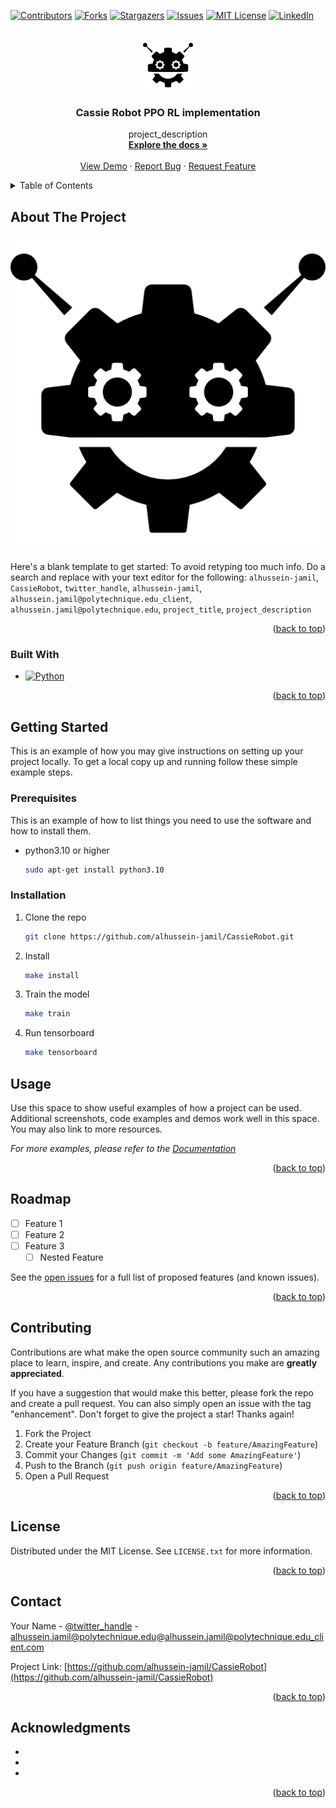 <!-- Improved compatibility of back to top link: See: https://github.com/othneildrew/Best-README-Template/pull/73 -->
<a name="readme-top"></a>
<!--
*** Thanks for checking out the Best-README-Template. If you have a suggestion
*** that would make this better, please fork the repo and create a pull request
*** or simply open an issue with the tag "enhancement".
*** Don't forget to give the project a star!
*** Thanks again! Now go create something AMAZING! :D
-->



<!-- PROJECT SHIELDS -->
<!--
*** I'm using markdown "reference style" links for readability.
*** Reference links are enclosed in brackets [ ] instead of parentheses ( ).
*** See the bottom of this document for the declaration of the reference variables
*** for contributors-url, forks-url, etc. This is an optional, concise syntax you may use.
*** https://www.markdownguide.org/basic-syntax/#reference-style-links
-->
[![Contributors][contributors-shield]][contributors-url]
[![Forks][forks-shield]][forks-url]
[![Stargazers][stars-shield]][stars-url]
[![Issues][issues-shield]][issues-url]
[![MIT License][license-shield]][license-url]
[![LinkedIn][linkedin-shield]][linkedin-url]



<!-- PROJECT LOGO -->
<br />
<div align="center">
  <a href="https://github.com/alhussein-jamil/CassieRobot">
    <img src="images/logo.png" alt="Logo" width="80" height="80">
  </a>

<h3 align="center">Cassie Robot PPO RL implementation</h3>

  <p align="center">
    project_description
    <br />
    <a href="https://github.com/alhussein-jamil/CassieRobot"><strong>Explore the docs »</strong></a>
    <br />
    <br />
    <a href="https://github.com/alhussein-jamil/CassieRobot">View Demo</a>
    ·
    <a href="https://github.com/alhussein-jamil/CassieRobot/issues/new?labels=bug&template=bug-report---.md">Report Bug</a>
    ·
    <a href="https://github.com/alhussein-jamil/CassieRobot/issues/new?labels=enhancement&template=feature-request---.md">Request Feature</a>
  </p>
</div>



<!-- TABLE OF CONTENTS -->
<details>
  <summary>Table of Contents</summary>
  <ol>
    <li>
      <a href="#about-the-project">About The Project</a>
      <ul>
        <li><a href="#built-with">Built With</a></li>
      </ul>
    </li>
    <li>
      <a href="#getting-started">Getting Started</a>
      <ul>
        <li><a href="#prerequisites">Prerequisites</a></li>
        <li><a href="#installation">Installation</a></li>
      </ul>
    </li>
    <li><a href="#usage">Usage</a></li>
    <li><a href="#roadmap">Roadmap</a></li>
    <li><a href="#contributing">Contributing</a></li>
    <li><a href="#license">License</a></li>
    <li><a href="#contact">Contact</a></li>
    <li><a href="#acknowledgments">Acknowledgments</a></li>
  </ol>
</details>



<!-- ABOUT THE PROJECT -->
## About The Project

[![Product Name Screen Shot][product-screenshot]](images/screenshot.png)

Here's a blank template to get started: To avoid retyping too much info. Do a search and replace with your text editor for the following: `alhussein-jamil`, `CassieRobot`, `twitter_handle`, `alhussein-jamil`, `alhussein.jamil@polytechnique.edu_client`, `alhussein.jamil@polytechnique.edu`, `project_title`, `project_description`

<p align="right">(<a href="#readme-top">back to top</a>)</p>



### Built With
* [![Python](https://img.shields.io/badge/Python-3776AB?style=for-the-badge&logo=python&logoColor=white)](https://www.python.org/)

<p align="right">(<a href="#readme-top">back to top</a>)</p>



<!-- GETTING STARTED -->
## Getting Started

This is an example of how you may give instructions on setting up your project locally.
To get a local copy up and running follow these simple example steps.

### Prerequisites

This is an example of how to list things you need to use the software and how to install them.
* python3.10 or higher
   ```sh
   sudo apt-get install python3.10
   ```

### Installation

1. Clone the repo
   ```sh
   git clone https://github.com/alhussein-jamil/CassieRobot.git
   ```
2. Install 
   ```sh
   make install
   ```
3. Train the model
   ```sh
   make train
   ```
4. Run tensorboard
   ```sh
   make tensorboard
   ```

<!-- USAGE EXAMPLES -->
## Usage

Use this space to show useful examples of how a project can be used. Additional screenshots, code examples and demos work well in this space. You may also link to more resources.

_For more examples, please refer to the [Documentation](https://example.com)_

<p align="right">(<a href="#readme-top">back to top</a>)</p>



<!-- ROADMAP -->
## Roadmap

- [ ] Feature 1
- [ ] Feature 2
- [ ] Feature 3
    - [ ] Nested Feature

See the [open issues](https://github.com/alhussein-jamil/CassieRobot/issues) for a full list of proposed features (and known issues).

<p align="right">(<a href="#readme-top">back to top</a>)</p>



<!-- CONTRIBUTING -->
## Contributing

Contributions are what make the open source community such an amazing place to learn, inspire, and create. Any contributions you make are **greatly appreciated**.

If you have a suggestion that would make this better, please fork the repo and create a pull request. You can also simply open an issue with the tag "enhancement".
Don't forget to give the project a star! Thanks again!

1. Fork the Project
2. Create your Feature Branch (`git checkout -b feature/AmazingFeature`)
3. Commit your Changes (`git commit -m 'Add some AmazingFeature'`)
4. Push to the Branch (`git push origin feature/AmazingFeature`)
5. Open a Pull Request

<p align="right">(<a href="#readme-top">back to top</a>)</p>



<!-- LICENSE -->
## License

Distributed under the MIT License. See `LICENSE.txt` for more information.

<p align="right">(<a href="#readme-top">back to top</a>)</p>



<!-- CONTACT -->
## Contact

Your Name - [@twitter_handle](https://twitter.com/twitter_handle) - alhussein.jamil@polytechnique.edu@alhussein.jamil@polytechnique.edu_client.com

Project Link: [https://github.com/alhussein-jamil/CassieRobot](https://github.com/alhussein-jamil/CassieRobot)

<p align="right">(<a href="#readme-top">back to top</a>)</p>



<!-- ACKNOWLEDGMENTS -->
## Acknowledgments

* []()
* []()
* []()

<p align="right">(<a href="#readme-top">back to top</a>)</p>



<!-- MARKDOWN LINKS & IMAGES -->
<!-- https://www.markdownguide.org/basic-syntax/#reference-style-links -->
[contributors-shield]: https://img.shields.io/github/contributors/alhussein-jamil/CassieRobot.svg?style=for-the-badge
[contributors-url]: https://github.com/alhussein-jamil/CassieRobot/graphs/contributors
[forks-shield]: https://img.shields.io/github/forks/alhussein-jamil/CassieRobot.svg?style=for-the-badge
[forks-url]: https://github.com/alhussein-jamil/CassieRobot/network/members
[stars-shield]: https://img.shields.io/github/stars/alhussein-jamil/CassieRobot.svg?style=for-the-badge
[stars-url]: https://github.com/alhussein-jamil/CassieRobot/stargazers
[issues-shield]: https://img.shields.io/github/issues/alhussein-jamil/CassieRobot.svg?style=for-the-badge
[issues-url]: https://github.com/alhussein-jamil/CassieRobot/issues
[license-shield]: https://img.shields.io/github/license/alhussein-jamil/CassieRobot.svg?style=for-the-badge
[license-url]: https://github.com/alhussein-jamil/CassieRobot/blob/master/LICENSE.txt
[linkedin-shield]: https://img.shields.io/badge/-LinkedIn-black.svg?style=for-the-badge&logo=linkedin&colorB=555
[linkedin-url]: https://linkedin.com/in/alhussein-jamil
[product-screenshot]: images/screenshot.png
[Next.js]: https://img.shields.io/badge/next.js-000000?style=for-the-badge&logo=nextdotjs&logoColor=white
[Next-url]: https://nextjs.org/
[React.js]: https://img.shields.io/badge/React-20232A?style=for-the-badge&logo=react&logoColor=61DAFB
[React-url]: https://reactjs.org/
[Vue.js]: https://img.shields.io/badge/Vue.js-35495E?style=for-the-badge&logo=vuedotjs&logoColor=4FC08D
[Vue-url]: https://vuejs.org/
[Angular.io]: https://img.shields.io/badge/Angular-DD0031?style=for-the-badge&logo=angular&logoColor=white
[Angular-url]: https://angular.io/
[Svelte.dev]: https://img.shields.io/badge/Svelte-4A4A55?style=for-the-badge&logo=svelte&logoColor=FF3E00
[Svelte-url]: https://svelte.dev/
[Laravel.com]: https://img.shields.io/badge/Laravel-FF2D20?style=for-the-badge&logo=laravel&logoColor=white
[Laravel-url]: https://laravel.com
[Bootstrap.com]: https://img.shields.io/badge/Bootstrap-563D7C?style=for-the-badge&logo=bootstrap&logoColor=white
[Bootstrap-url]: https://getbootstrap.com
[JQuery.com]: https://img.shields.io/badge/jQuery-0769AD?style=for-the-badge&logo=jquery&logoColor=white
[JQuery-url]: https://jquery.com 
